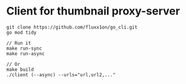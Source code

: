 # Client for thumbnail proxy-server

```
git clone https://github.com/fluxx1on/go_cli.git
go mod tidy

// Run it
make run-sync
make run-async

// Or
make build
./client (--async) --urls="url,url2,..." 
```